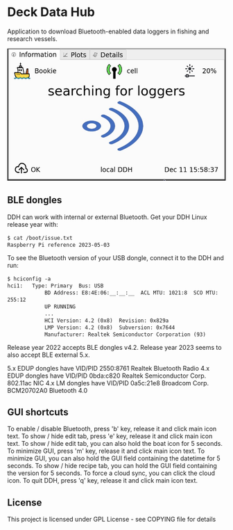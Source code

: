 # Deck Data Hub

Application to download Bluetooth-enabled data loggers in fishing and research vessels.

![alt text](ddh/gui/res/screenshot.png)

## BLE dongles

DDH can work with internal or external Bluetooth. Get your DDH Linux release year with: 

```console
$ cat /boot/issue.txt
Raspberry Pi reference 2023-05-03
```

To see the Bluetooth version of your USB dongle, connect it to the DDH and run: 

```console
$ hciconfig -a
hci1:   Type: Primary  Bus: USB
            BD Address: E8:4E:06:__:__:__  ACL MTU: 1021:8  SCO MTU: 255:12
            UP RUNNING
            ...
            HCI Version: 4.2 (0x8)  Revision: 0x829a
            LMP Version: 4.2 (0x8)  Subversion: 0x7644
            Manufacturer: Realtek Semiconductor Corporation (93)
```

Release year 2022 accepts BLE dongles v4.2. Release year 2023 seems to also accept BLE external 5.x.

5.x EDUP dongles have VID/PID 2550:8761 Realtek Bluetooth Radio
4.x EDUP dongles have VID/PID 0bda:c820 Realtek Semiconductor Corp. 802.11ac NIC
4.x LM   dongles have VID/PID 0a5c:21e8 Broadcom Corp. BCM20702A0 Bluetooth 4.0

## GUI shortcuts

To enable / disable Bluetooth, press 'b' key, release it and click main icon text.
To show / hide edit tab, press 'e' key, release it and click main icon text.
To show / hide edit tab, you can also hold the boat icon for 5 seconds.
To minimize GUI, press 'm' key, release it and click main icon text.
To minimize GUI, you can also hold the GUI field containing the datetime for 5 seconds.
To show / hide recipe tab, you can hold the GUI field containing the version for 5 seconds. 
To force a cloud sync, you can click the cloud icon.
To quit DDH, press 'q' key, release it and click main icon text.

## License

This project is licensed under GPL License - see COPYING file for details
